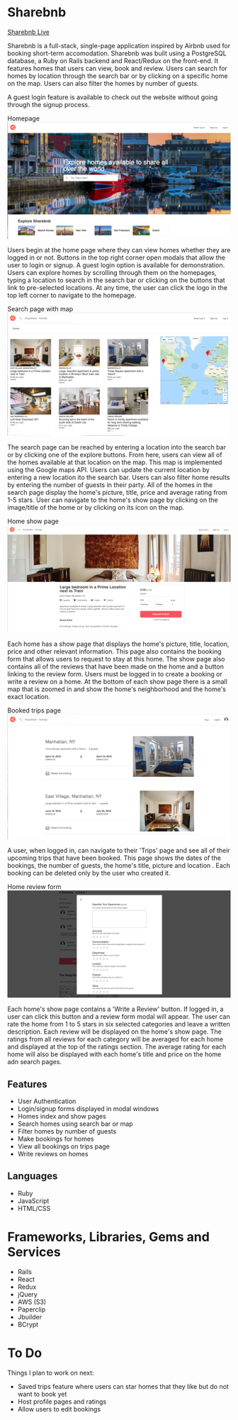 # Sharebnb

[Sharebnb Live](http://sharebnbbb.herokuapp.com/#/)

Sharebnb is a full-stack, single-page application inspired by Airbnb used for booking short-term accomodation.  Sharebnb was built using a PostgreSQL database, a Ruby on Rails backend and React/Redux on the front-end. It features homes that users can view, book and review.  Users can search for homes by location through the search bar or by clicking on a specific home on the map.  Users can also filter the homes by number of guests.  

A guest login feature is available to check out the website without going through the signup process.

Homepage
![Sharebnb homepage](app/assets/images/screenshots/homepage.png)

Users begin at the home page where they can view homes whether they are logged in or not.  Buttons in the top right corner open modals that allow the user to login or signup.  A guest login option is available for demonstration.  Users can explore homes by scrolling through them on the homepages, typing a location to search in the search bar or clicking on the buttons that link to pre-selected locations.  At any time, the user can click the logo in the top left corner to navigate to the homepage.

Search page with map
![Sharebnb map page](app/assets/images/screenshots/map_page.png)

The search page can be reached by entering a location into the search bar or by clicking one of the explore buttons.  From here, users can view all of the homes available at that location on the map.  This map is implemented using the Google maps API.  Users can update the current location by entering a new location ito the search bar.  Users can also filter home results by entering the number of guests in their party.  All of the homes in the search page display the home's picture, title, price and average rating from 1-5 stars. User can navigate to the home's show page by clicking on the image/title of the home or by clicking on its icon on the map.

Home show page
![Sharebnb review from](app/assets/images/screenshots/home_show.png)

Each home has a show page that displays the home's picture, title, location, price and other relevant information.  This page also contains the booking form that allows users to request to stay at this home.  The show page also contains all of the reviews that have been made on the home and a button linking to the review form. Users must be logged in to create a booking or write a review on a home. At the bottom of each show page there is a small map that is zoomed in and show the home's neighborhood and the home's exact location.

Booked trips page
![Sharebnb trips page](app/assets/images/screenshots/trip_page.png)

A user, when logged in, can navigate to their 'Trips' page and see all of their upcoming trips that have been booked.  This page shows the dates of the bookings, the number of guests, the home's title, picture and location . Each booking can be deleted only by the user who created it.

Home review form
![Sharebnb review from](app/assets/images/screenshots/review_form.png)

Each home's show page contains a 'Write a Review' button.  If logged in, a user can click this button and a review form modal will appear.  The user can rate the home from 1 to 5 stars in six selected categories and leave a written description.  Each review will be displayed on the home's show page. The ratings from all reviews for each category will be averaged for each home and displayed at the top of the ratings section.  The average rating for each home will also be displayed with each home's title and price on the home adn search pages.

## Features
 
* User Authentication 
* Login/signup forms displayed in modal windows
* Homes index and show pages
* Search homes using search bar or map
* Filter homes by number of guests
* Make bookings for homes
* View all bookings on trips page
* Write reviews on homes

## Languages

* Ruby
* JavaScript
* HTML/CSS 

# Frameworks, Libraries, Gems and Services

* Rails
* React
* Redux
* jQuery
* AWS (S3)
* Paperclip
* Jbuilder
* BCrypt

# To Do

Things I plan to work on next: 

* Saved trips feature where users can star homes that they like but do not want to book yet
* Host profile pages and ratings
* Allow users to edit bookings
